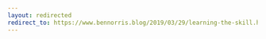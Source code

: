 ```yaml
---
layout: redirected
redirect_to: https://www.bennorris.blog/2019/03/29/learning-the-skill.html
---
```

